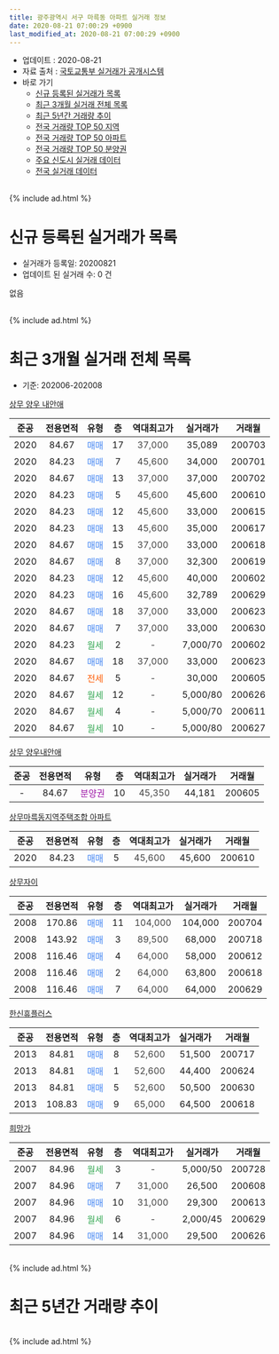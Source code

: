 ```yaml
---
title: 광주광역시 서구 마륵동 아파트 실거래 정보
date: 2020-08-21 07:00:29 +0900
last_modified_at: 2020-08-21 07:00:29 +0900
---
```


* 업데이트 : 2020-08-21
* 자료 출처 : [국토교통부 실거래가 공개시스템](http://rt.molit.go.kr)
* 바로 가기
    * [신규 등록된 실거래가 목록](#신규-등록된-실거래가-목록)
    * [최근 3개월 실거래 전체 목록](#최근-3개월-실거래-전체-목록)
    * [최근 5년간 거래량 추이](#최근-5년간-거래량-추이)
    * [전국 거래량 TOP 50 지역](https://inasie.github.io/apt-trade-info/최근-3개월-전국에서-가장-거래가-많이-발생한-지역)
    * [전국 거래량 TOP 50 아파트](https://inasie.github.io/apt-trade-info/최근-3개월-전국에서-가장-거래가-많이-발생한-아파트)
    * [전국 거래량 TOP 50 분양권](https://inasie.github.io/apt-trade-info/최근-3개월-전국에서-가장-거래가-많이-발생한-분양권)
    * [주요 신도시 실거래 데이터](https://inasie.github.io/apt-trade-info/주요-신도시)
    * [전국 실거래 데이터](https://inasie.github.io/apt-trade-info/전국)
<br>
{% include ad.html %}
<br>

# 신규 등록된 실거래가 목록
* 실거래가 등록일: 20200821
* 업데이트 된 실거래 수: 0 건

없음

<br>
{% include ad.html %}
<br>

# 최근 3개월 실거래 전체 목록
* 기준: 202006-202008


[상무 양우 내안애](https://search.naver.com/search.naver?query=%EA%B4%91%EC%A3%BC%EA%B4%91%EC%97%AD%EC%8B%9C+%EC%84%9C%EA%B5%AC+%EB%A7%88%EB%A5%B5%EB%8F%99+%EC%83%81%EB%AC%B4+%EC%96%91%EC%9A%B0+%EB%82%B4%EC%95%88%EC%95%A0)

|준공|전용면적|유형|층|역대최고가|실거래가|거래월|
|:---:|:---:|:---:|:---:|:---:|:---:|:---:|
|2020|84.67|<span style="color:#4285f3">매매</span>|17|<span style="color:#444444">37,000</span>|35,089|200703|
|2020|84.23|<span style="color:#4285f3">매매</span>|7|<span style="color:#444444">45,600</span>|34,000|200701|
|2020|84.67|<span style="color:#4285f3">매매</span>|13|<span style="color:#444444">37,000</span>|37,000|200702|
|2020|84.23|<span style="color:#4285f3">매매</span>|5|<span style="color:#444444">45,600</span>|45,600|200610|
|2020|84.23|<span style="color:#4285f3">매매</span>|12|<span style="color:#444444">45,600</span>|33,000|200615|
|2020|84.23|<span style="color:#4285f3">매매</span>|13|<span style="color:#444444">45,600</span>|35,000|200617|
|2020|84.67|<span style="color:#4285f3">매매</span>|15|<span style="color:#444444">37,000</span>|33,000|200618|
|2020|84.67|<span style="color:#4285f3">매매</span>|8|<span style="color:#444444">37,000</span>|32,300|200619|
|2020|84.23|<span style="color:#4285f3">매매</span>|12|<span style="color:#444444">45,600</span>|40,000|200602|
|2020|84.23|<span style="color:#4285f3">매매</span>|16|<span style="color:#444444">45,600</span>|32,789|200629|
|2020|84.67|<span style="color:#4285f3">매매</span>|18|<span style="color:#444444">37,000</span>|33,000|200623|
|2020|84.67|<span style="color:#4285f3">매매</span>|7|<span style="color:#444444">37,000</span>|33,000|200630|
|2020|84.23|<span style="color:#34a853">월세</span>|2|<span style="color:#444444">-</span>|7,000/70|200602|
|2020|84.67|<span style="color:#4285f3">매매</span>|18|<span style="color:#444444">37,000</span>|33,000|200623|
|2020|84.67|<span style="color:#ff5a00">전세</span>|5|<span style="color:#444444">-</span>|30,000|200605|
|2020|84.67|<span style="color:#34a853">월세</span>|12|<span style="color:#444444">-</span>|5,000/80|200626|
|2020|84.67|<span style="color:#34a853">월세</span>|4|<span style="color:#444444">-</span>|5,000/70|200611|
|2020|84.67|<span style="color:#34a853">월세</span>|10|<span style="color:#444444">-</span>|5,000/80|200627|

[상무 양우내안애](https://search.naver.com/search.naver?query=%EA%B4%91%EC%A3%BC%EA%B4%91%EC%97%AD%EC%8B%9C+%EC%84%9C%EA%B5%AC+%EB%A7%88%EB%A5%B5%EB%8F%99+%EC%83%81%EB%AC%B4+%EC%96%91%EC%9A%B0%EB%82%B4%EC%95%88%EC%95%A0)

|준공|전용면적|유형|층|역대최고가|실거래가|거래월|
|:---:|:---:|:---:|:---:|:---:|:---:|:---:|
|-|84.67|<span style="color:#9C11A5">분양권</span>|10|<span style="color:#444444">45,350</span>|44,181|200605|

[상무마륵동지역주택조합 아파트](https://search.naver.com/search.naver?query=%EA%B4%91%EC%A3%BC%EA%B4%91%EC%97%AD%EC%8B%9C+%EC%84%9C%EA%B5%AC+%EB%A7%88%EB%A5%B5%EB%8F%99+%EC%83%81%EB%AC%B4%EB%A7%88%EB%A5%B5%EB%8F%99%EC%A7%80%EC%97%AD%EC%A3%BC%ED%83%9D%EC%A1%B0%ED%95%A9+%EC%95%84%ED%8C%8C%ED%8A%B8)

|준공|전용면적|유형|층|역대최고가|실거래가|거래월|
|:---:|:---:|:---:|:---:|:---:|:---:|:---:|
|2020|84.23|<span style="color:#4285f3">매매</span>|5|<span style="color:#444444">45,600</span>|45,600|200610|

[상무자이](https://search.naver.com/search.naver?query=%EA%B4%91%EC%A3%BC%EA%B4%91%EC%97%AD%EC%8B%9C+%EC%84%9C%EA%B5%AC+%EB%A7%88%EB%A5%B5%EB%8F%99+%EC%83%81%EB%AC%B4%EC%9E%90%EC%9D%B4)

|준공|전용면적|유형|층|역대최고가|실거래가|거래월|
|:---:|:---:|:---:|:---:|:---:|:---:|:---:|
|2008|170.86|<span style="color:#4285f3">매매</span>|11|<span style="color:#444444">104,000</span>|104,000|200704|
|2008|143.92|<span style="color:#4285f3">매매</span>|3|<span style="color:#444444">89,500</span>|68,000|200718|
|2008|116.46|<span style="color:#4285f3">매매</span>|4|<span style="color:#444444">64,000</span>|58,000|200612|
|2008|116.46|<span style="color:#4285f3">매매</span>|2|<span style="color:#444444">64,000</span>|63,800|200618|
|2008|116.46|<span style="color:#4285f3">매매</span>|7|<span style="color:#444444">64,000</span>|64,000|200629|

[한신휴플러스](https://search.naver.com/search.naver?query=%EA%B4%91%EC%A3%BC%EA%B4%91%EC%97%AD%EC%8B%9C+%EC%84%9C%EA%B5%AC+%EB%A7%88%EB%A5%B5%EB%8F%99+%ED%95%9C%EC%8B%A0%ED%9C%B4%ED%94%8C%EB%9F%AC%EC%8A%A4)

|준공|전용면적|유형|층|역대최고가|실거래가|거래월|
|:---:|:---:|:---:|:---:|:---:|:---:|:---:|
|2013|84.81|<span style="color:#4285f3">매매</span>|8|<span style="color:#444444">52,600</span>|51,500|200717|
|2013|84.81|<span style="color:#4285f3">매매</span>|1|<span style="color:#444444">52,600</span>|44,400|200624|
|2013|84.81|<span style="color:#4285f3">매매</span>|5|<span style="color:#444444">52,600</span>|50,500|200630|
|2013|108.83|<span style="color:#4285f3">매매</span>|9|<span style="color:#444444">65,000</span>|64,500|200618|

[희망가](https://search.naver.com/search.naver?query=%EA%B4%91%EC%A3%BC%EA%B4%91%EC%97%AD%EC%8B%9C+%EC%84%9C%EA%B5%AC+%EB%A7%88%EB%A5%B5%EB%8F%99+%ED%9D%AC%EB%A7%9D%EA%B0%80)

|준공|전용면적|유형|층|역대최고가|실거래가|거래월|
|:---:|:---:|:---:|:---:|:---:|:---:|:---:|
|2007|84.96|<span style="color:#34a853">월세</span>|3|<span style="color:#444444">-</span>|5,000/50|200728|
|2007|84.96|<span style="color:#4285f3">매매</span>|7|<span style="color:#444444">31,000</span>|26,500|200608|
|2007|84.96|<span style="color:#4285f3">매매</span>|10|<span style="color:#444444">31,000</span>|29,300|200613|
|2007|84.96|<span style="color:#34a853">월세</span>|6|<span style="color:#444444">-</span>|2,000/45|200629|
|2007|84.96|<span style="color:#4285f3">매매</span>|14|<span style="color:#444444">31,000</span>|29,500|200626|


<br>
{% include ad.html %}
<br>

# 최근 5년간 거래량 추이


<div style="width:100%;">
    <canvas id="deal_progress" height="200"></canvas>
</div>

<script>
new Chart(document.getElementById("deal_progress"), {
    type: 'line',
    data: {
        labels: ['201508','201509','201510','201511','201512','201601','201602','201603','201604','201605','201606','201607','201608','201609','201610','201611','201612','201701','201702','201703','201704','201705','201706','201707','201708','201709','201710','201711','201712','201801','201802','201803','201804','201805','201806','201807','201808','201809','201810','201811','201812','201901','201902','201903','201904','201905','201906','201907','201908','201909','201910','201911','201912','202001','202002','202003','202004','202005','202006','202007','202008'],
        datasets: [{
            label: '매매',
            pointRadius: 1,
            data: [4, 4, 2, 3, 2, 1, 1, 4, 1, 2, 1, 4, 7, 5, 5, 4, 1, 2, 6, 4, 4, 6, 5, 9, 3, 6, 7, 1, 3, 5, 2, 4, 3, 2, 5, 3, 17, 3, 2, 1, 5, 10, 19, 8, 9, 4, 6, 1, 3, 1, 4, 12, 5, 11, 8, 8, 1, 6, 21, 6, 0],
            borderColor: "rgba(255, 201, 14, 1)",
            backgroundColor: "rgba(255, 201, 14, 0.5)",
            fill: false,
            lineTension: 0
        },{
            label: '전월세',
            pointRadius: 1,
            data: [1, 2, 1, 1, 1, 23, 12, 6, 1, 2, 3, 0, 0, 2, 0, 1, 1, 1, 1, 1, 0, 3, 0, 2, 2, 0, 2, 4, 2, 4, 3, 4, 2, 1, 1, 0, 0, 2, 1, 2, 2, 3, 4, 1, 1, 1, 1, 4, 7, 2, 2, 0, 1, 2, 5, 3, 3, 5, 6, 1, 0],
            borderColor: "rgba(0, 141, 185, 1)",
            backgroundColor: "rgba(0, 141, 185, 0.5)",
            fill: false,
            lineTension: 0
        }
        ]
    },
    options: {
        responsive: true,
        title: {
            display: false
        },
        tooltips: {
            mode: 'index',
            intersect: false
        },
        hover: {
            mode: 'nearest',
            intersect: true
        },
        scales: {
            xAxes: [{
                display: true,
                scaleLabel: {
                    display: true,
                    labelString: '년/월'
                }
            }],
            yAxes: [{
                display: true,
                ticks: {
                    suggestedMin: 0,
                },
                scaleLabel: {
                    display: true,
                    labelString: '실거래 수'
                }
            }]
        }
    }
});

</script>


<br>
{% include ad.html %}
<br>

